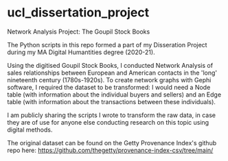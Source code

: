# ucl_dissertation_project
Network Analysis Project: The Goupil Stock Books

The Python scripts in this repo formed a part of my Disseration Project during my MA Digital Humantities degree (2020-21).

Using the digitised Goupil Stock Books, I conducted Network Analysis of sales relationships between European and American contacts in the 'long' nineteenth century (1780s-1920s).
To create network graphs with Gephi software, I required the dataset to be transformed: I would need a Node table (with information about the individual buyers and sellers) and an Edge table (with information about the transactions between these individuals).

I am publicly sharing the scripts I wrote to transform the raw data, in case they are of use for anyone else conducting research on this topic using digital methods.

The original dataset can be found on the Getty Provenance Index's github repo here: https://github.com/thegetty/provenance-index-csv/tree/main/
